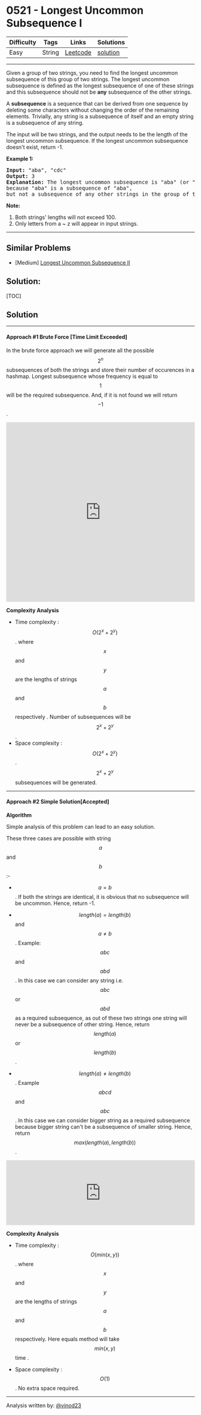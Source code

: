 # 0521 - Longest Uncommon Subsequence I 

Difficulty  | Tags | Links | Solutions
----------- | ---- | ----- | -----
Easy | String | [Leetcode](https://leetcode.com/problems/longest-uncommon-subsequence-i) | [solution](https://leetcode.com/problems/longest-uncommon-subsequence-i/solution/)


-----------

<p>
Given a group of two strings, you need to find the longest uncommon subsequence of this group of two strings.
The longest uncommon subsequence is defined as the longest subsequence of one of these strings and this subsequence should not be <b>any</b> subsequence of the other strings.
</p>

<p>
A <b>subsequence</b> is a sequence that can be derived from one sequence by deleting some characters without changing the order of the remaining elements. Trivially, any string is a subsequence of itself and an empty string is a subsequence of any string.
</p>

<p>
The input will be two strings, and the output needs to be the length of the longest uncommon subsequence. If the longest uncommon subsequence doesn't exist, return -1.
</p>

<p><b>Example 1:</b><br />
<pre>
<b>Input:</b> "aba", "cdc"
<b>Output:</b> 3
<b>Explanation:</b> The longest uncommon subsequence is "aba" (or "cdc"), <br/>because "aba" is a subsequence of "aba", <br/>but not a subsequence of any other strings in the group of two strings. 
</pre>
</p>

<p><b>Note:</b>
<ol>
<li>Both strings' lengths will not exceed 100.</li>
<li>Only letters from a ~ z will appear in input strings. </li>
</ol>
</p>

-----------


## Similar Problems

- [Medium] [Longest Uncommon Subsequence II](longest-uncommon-subsequence-ii)




## Solution:

[TOC]

## Solution

---
#### Approach #1 Brute Force [Time Limit Exceeded]

In the brute force approach we will generate all the possible $$2^n$$ subsequences of both the strings and store their number of occurences in a hashmap.
Longest subsequence whose frequency is equal to $$1$$ will be the required subsequence.
And, if it is not found we will return $$-1$$.


<iframe src="https://leetcode.com/playground/tSXGPoqU/shared" frameBorder="0" name="tSXGPoqU" width="100%" height="479"></iframe>

**Complexity Analysis**

* Time complexity : $$O(2^x+2^y)$$. where $$x$$ and $$y$$ are the lengths of strings $$a$$ and $$b$$ respectively . Number of subsequences will be $$2^x+2^y$$.
* Space complexity : $$O(2^x+2^y)$$. $$2^x+2^y$$ subsequences will be generated.

---
#### Approach #2 Simple Solution[Accepted]

**Algorithm**

Simple analysis of this problem can lead to an easy solution.

These three cases are possible with string $$a$$ and $$b$$:-

* $$a=b$$. If both the strings are identical, it is obvious that no subsequence will be uncommon. Hence, return -1.

* $$length(a)=length(b)$$ and $$a \ne b$$. Example: $$abc$$ and $$abd$$. In this case we can consider any string i.e. $$abc$$ or $$abd$$ as a required subsequence, as out of these two strings one string will never be a subsequence of other string. Hence, return $$length(a)$$ or $$length(b)$$.

* $$length(a) \ne length(b)$$. Example $$abcd$$ and $$abc$$. In this case we can consider bigger string as a required subsequence because bigger string can't be a subsequence of smaller string. Hence, return $$max(length(a),length(b))$$.


<iframe src="https://leetcode.com/playground/YdNcPgTE/shared" frameBorder="0" name="YdNcPgTE" width="100%" height="173"></iframe>

**Complexity Analysis**

* Time complexity : $$O(min(x,y))$$. where $$x$$ and $$y$$ are the lengths of strings $$a$$ and $$b$$ respectively. Here equals method will take $$min(x,y)$$ time .

* Space complexity : $$O(1)$$. No extra space required.

---


Analysis written by: [@vinod23](https://leetcode.com/vinod23)
